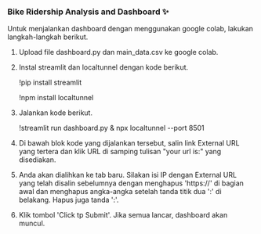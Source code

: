 ### Bike Ridership Analysis and Dashboard ✨

Untuk menjalankan dashboard dengan menggunakan google colab, lakukan langkah-langkah berikut.
1. Upload file dashboard.py dan main_data.csv ke google colab. 
2. Instal streamlit dan localtunnel dengan kode berikut.

     !pip install streamlit
   
     !npm install localtunnel
3. Jalankan kode berikut.

     !streamlit run dashboard.py & npx localtunnel --port 8501
5. Di bawah blok kode yang dijalankan tersebut, salin link External URL yang tertera dan klik URL di samping tulisan "your url is:" yang disediakan.
6. Anda akan dialihkan ke tab baru. Silakan isi IP dengan External URL yang telah disalin sebelumnya dengan menghapus 'https://' di bagian awal dan menghapus angka-angka setelah tanda titik dua ':' di belakang. Hapus juga tanda ':'.
7. Klik tombol 'Click tp Submit'. Jika semua lancar, dashboard akan muncul. 
